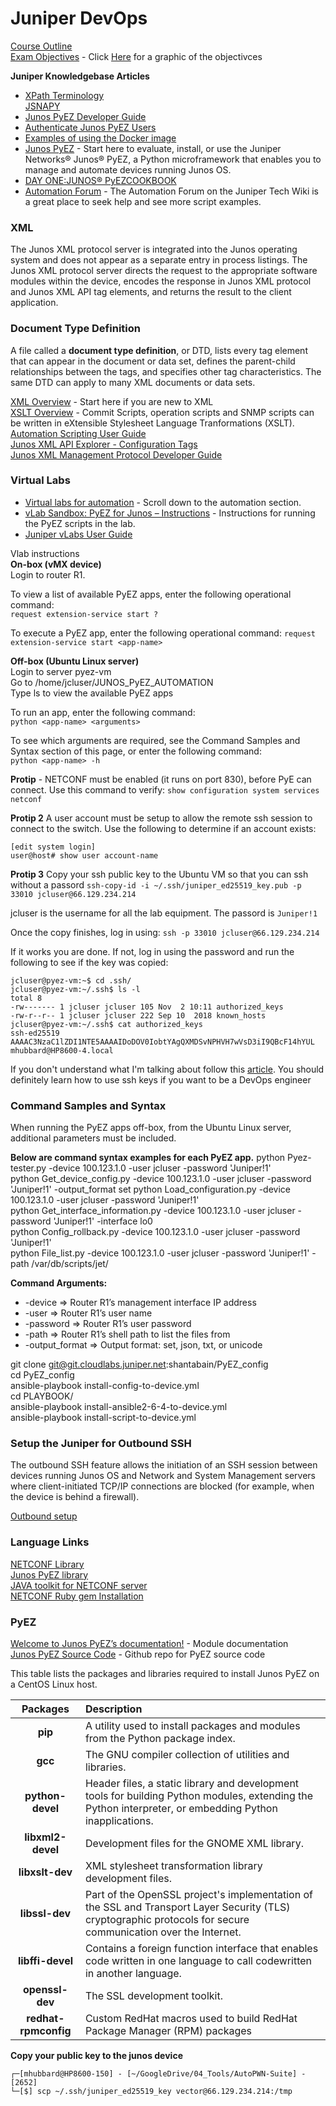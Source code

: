 # Juniper DevOps

[Course Outline](https://learningportal.juniper.net/juniper/resources/courses/__secure/jol_od/jncia-devops/IJAUT_JOL/IJAUT_OL_CH01/story_content/external_files/Course%20Outline.pdf)  
[Exam Objectives](https://www.juniper.net/us/en/training/certification/tracks/devops/jncia-devops.html?tab=jnciadevops) - Click [Here](https://github.com/rikosintie/Juniper-DevOps/blob/main/images/Juniper-DevOps-Exam-Obj.png) for a graphic of the objectivces  


**Juniper Knowledgebase Articles**

* [XPath Terminology](https://www.w3schools.com/xml/xpath_nodes.asp)  
[JSNAPY](https://github.com/Juniper/jsnapy)  
* [Junos PyEZ Developer Guide](https://www.juniper.net/documentation/us/en/software/junos-pyez/junos-pyez-developer/index.html)  
* [Authenticate Junos PyEZ Users](https://www.juniper.net/documentation/us/en/software/junos-pyez/junos-pyez-developer/topics/topic-map/junos-pyez-authentication.html#id-authenticating-the-user-using-passwordprotected-ssh-key-files)  
* [Examples of using the Docker image](https://github.com/Juniper/py-junos-eznc/blob/master/DOCKER-EXAMPLES.md)  
* [Junos PyEZ](https://www.juniper.net/documentation/product/us/en/junos-pyez/) - Start here to evaluate, install, or use the Juniper Networks® Junos® PyEZ, a Python microframework that enables you to manage and automate devices running Junos OS.  
* [DAY ONE:JUNOS® PyEZCOOKBOOK](https://www.juniper.net/documentation/en_US/day-one-books/DO_PyEZ_Cookbook.pdf)  
* [Automation Forum](http://forums.juniper.net/t5/Automation/tkb-p/Automation_Scripting) -  The Automation Forum on the Juniper Tech Wiki is a great place to seek help and see more script examples.  

### XML  
The Junos XML protocol server is integrated into the Junos operating system and does not appear as a separate entry in process listings. The Junos XML protocol server directs the request to the appropriate software modules within the device, encodes the response in Junos XML protocol and Junos XML API tag elements, and returns the result to the client application.  

### Document Type Definition  
A file called a **document type definition**, or DTD, lists every tag element that can appear in the document or data set, defines the parent-child relationships between the tags, and specifies other tag characteristics. The same DTD can apply to many XML documents or data sets.

[XML Overview](https://www.juniper.net/documentation/us/en/software/junos/automation-scripting/topics/concept/junos-script-automation-xml-overview.html) - Start here if you are new to XML  
[XSLT Overview](https://www.juniper.net/documentation/us/en/software/junos/automation-scripting/topics/concept/junos-script-automation-xslt-overview.html) - Commit Scripts, operation scripts and SNMP scripts can be written in eXtensible Stylesheet Language Tranformations (XSLT).  
[Automation Scripting User Guide](https://www.juniper.net/documentation/us/en/software/junos/automation-scripting/index.html)  
[Junos XML API Explorer - Configuration Tags](https://apps.juniper.net/xmlapi/#)  
[Junos XML Management Protocol Developer Guide](https://www.juniper.net/documentation/us/en/software/junos/junos-xml-protocol/index.html)  


### Virtual Labs
* [Virtual labs for automation](https://jlabs.juniper.net/vlabs/portal/index.page) - Scroll down to the automation section.  
* [vLab Sandbox: PyEZ for Junos – Instructions](https://jlabs.juniper.net/vlabs/portal/pyez-for-junos/pyez-for-junos-instructions.page) - Instructions for running the PyEZ scripts in the lab.  
* [Juniper vLabs User Guide](https://jlabs.juniper.net/assets/pdf/vlabs/vlabs-ug.pdf)  

Vlab instructions  
**On-box (vMX device)**  
Login to router R1.  

To view a list of available PyEZ apps, enter the following operational command:  
`request extension-service start ?`  

To execute a PyEZ app, enter the following operational command:
`request extension-service start <app-name>`

**Off-box (Ubuntu Linux server)**  
Login to server pyez-vm  
Go to /home/jcluser/JUNOS_PyEZ_AUTOMATION  
Type ls to view the available PyEZ apps  

To run an app, enter the following command:  
`python <app-name> <arguments>`  

To see which arguments are required, see the Command Samples and Syntax section of this page, or enter the following command:  
`python <app-name> -h`  

**Protip** - NETCONF must be enabled (it runs on port 830), before PyE can connect. Use this command to verify:
`show configuration system services netconf`  

**Protip 2**
A user account must be setup to allow the remote ssh session to connect to the switch. Use the following to determine if an account exists:
```
[edit system login]  
user@host# show user account-name 
```  
**Protip 3** 
Copy your ssh public key to the Ubuntu VM so that you can ssh without a passord 
`ssh-copy-id -i ~/.ssh/juniper_ed25519_key.pub -p 33010 jcluser@66.129.234.214`  

jcluser is the username for all the lab equipment. The passord is `Juniper!1`

Once the copy finishes, log in using:
`ssh -p 33010 jcluser@66.129.234.214`  

If it works you are done. If not, log in using the password and run the following to see if the key was copied:

```
jcluser@pyez-vm:~$ cd .ssh/
jcluser@pyez-vm:~/.ssh$ ls -l
total 8
-rw------- 1 jcluser jcluser 105 Nov  2 10:11 authorized_keys
-rw-r--r-- 1 jcluser jcluser 222 Sep 10  2018 known_hosts
jcluser@pyez-vm:~/.ssh$ cat authorized_keys
ssh-ed25519 AAAAC3NzaC1lZDI1NTE5AAAAIDoDOV0IobtYAgQXMDSvNPHVH7wVsD3iI9QBcF14hYUL mhubbard@HP8600-4.local
```  
If you don't understand what I'm talking about follow this [article](https://linuxhint.com/use-ssh-copy-id-command/). You should definitely learn how to use ssh keys if you want to be a DevOps engineer

### Command Samples and Syntax

When running the PyEZ apps off-box, from the Ubuntu Linux server, additional parameters must be included.  

**Below are command syntax examples for each PyEZ app.**
python Pyez-tester.py -device 100.123.1.0 -user jcluser -password 'Juniper!1'  
python Get_device_config.py -device 100.123.1.0 -user jcluser -password 'Juniper!1' -output_format set
python Load_configuration.py -device 100.123.1.0 -user jcluser -password 'Juniper!1'  
python Get_interface_information.py -device 100.123.1.0 -user jcluser -password 'Juniper!1' -interface lo0  
python Config_rollback.py -device 100.123.1.0 -user jcluser -password 'Juniper!1'  
python File_list.py -device 100.123.1.0 -user jcluser -password 'Juniper!1' -path /var/db/scripts/jet/    

**Command Arguments:**  
* -device => Router R1’s management interface IP address  
* -user => Router R1’s user name  
* -password => Router R1’s user password  
* -path => Router R1’s shell path to list the files from  
* -output_format => Output format: set, json, txt, or unicode  



git clone git@git.cloudlabs.juniper.net:shantabain/PyEZ_config  
cd PyEZ_config  
ansible-playbook install-config-to-device.yml  
cd PLAYBOOK/  
ansible-playbook install-ansible2-6-4-to-device.yml  
ansible-playbook install-script-to-device.yml  

### Setup the Juniper for Outbound SSH  
The outbound SSH feature allows the initiation of an SSH session between devices running Junos OS and Network and System Management servers where client-initiated TCP/IP connections are blocked (for example, when the device is behind a firewall). 

[Outbound setup](https://www.juniper.net/documentation/us/en/software/junos/junos-xml-protocol/topics/task/junos-xml-protocol-session-prerequisites.html#id-prerequisites-for-outbound-ssh-connections)

### Language Links
[NETCONF Library](https://github.com/ncclient/ncclient)  
[Junos PyEZ library](https://github.com/Juniper/py-junos-eznc)  
[JAVA toolkit for NETCONF server](https://github.com/Juniper/netconf-java)  
[NETCONF Ruby gem Installation](https://github.com/Juniper/net-netconf)

### PyEZ
[Welcome to Junos PyEZ’s documentation!](https://junos-pyez.readthedocs.io/en/2.6.5/index.html)  - Module documentation  
[Junos PyEZ Source Code](https://github.com/Juniper/py-junos-eznc) - Github repo for PyEZ source code

This table lists the packages and libraries required to install Junos PyEZ on a CentOS Linux host.  

| **Packages** | 			**Description** |  
|    :---:     |                 :---      |  
| **pip**      | A utility used to install packages and modules from the Python package index.|
| **gcc**      | The GNU compiler collection of utilities and libraries.|
| **python-devel** |Header files, a static library and development tools for building Python modules, extending the Python interpreter, or embedding Python inapplications.|
| **libxml2-devel** | Development files for the GNOME XML library.|
| **libxslt-dev** | XML stylesheet transformation library development files.|
| **libssl-dev** | Part of the OpenSSL project's implementation of the SSL and Transport Layer Security (TLS) cryptographic protocols for secure communication over the Internet.|
| **libffi-devel** | Contains a foreign function interface that enables code written in one language to call codewritten in another language.|
| **openssl-dev** | The SSL development toolkit.|
| **redhat-rpmconfig** | Custom RedHat macros used to build RedHat Package Manager (RPM) packages |  

**Copy your public key to the junos device**  
```
┌─[mhubbard@HP8600-150] - [~/GoogleDrive/04_Tools/AutoPWN-Suite] - [2652]
└─[$] scp ~/.ssh/juniper_ed25519_key vector@66.129.234.214:/tmp
```  




